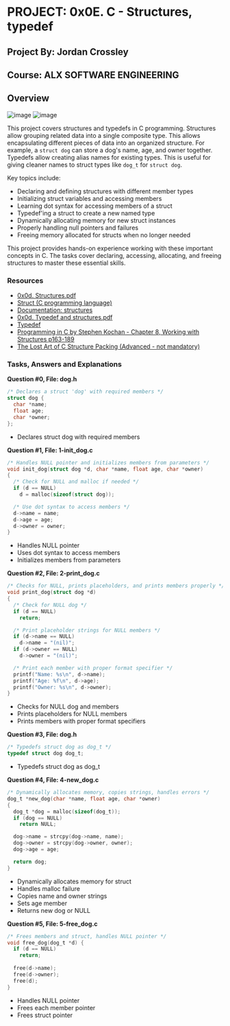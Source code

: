 # PROJECT: 0x0E. C - Structures, typedef

## Project By: Jordan Crossley  

## Course: ALX SOFTWARE ENGINEERING

## Overview

![image](https://media.geeksforgeeks.org/wp-content/cdn-uploads/Structure-In-C.png)
![image](https://fastbitlab.com/wp-content/uploads/2022/12/Figure-1-15-1024x530.png)

This project covers structures and typedefs in C programming. Structures allow grouping related data into a single composite type. This allows encapsulating different pieces of data into an organized structure. For example, a `struct dog` can store a dog's name, age, and owner together. Typedefs allow creating alias names for existing types. This is useful for giving cleaner names to struct types like `dog_t` for `struct dog`. 

Key topics include:

- Declaring and defining structures with different member types
- Initializing struct variables and accessing members 
- Learning dot syntax for accessing members of a struct
- Typedef'ing a struct to create a new named type
- Dynamically allocating memory for new struct instances
- Properly handling null pointers and failures
- Freeing memory allocated for structs when no longer needed

This project provides hands-on experience working with these important concepts in C. The tasks cover declaring, accessing, allocating, and freeing structures to master these essential skills.

### Resources

- [0x0d. Structures.pdf](https://intranet.alxswe.com/rltoken/giS4eNQT2BQ9RLK0PMhgJQ) 
- [Struct (C programming language)](https://intranet.alxswe.com/rltoken/MinJEDOHpeZs31qaXU8v1w)
- [Documentation: structures](https://github.com/alx-tools/Betty/wiki/Documentation:-Data-structures)
- [0x0d. Typedef and structures.pdf](https://s3.amazonaws.com/alx-intranet.hbtn.io/uploads/misc/2021/1/c8ff3e6f7202be7fa489a584e41d005504a07c23.pdf?X-Amz-Algorithm=AWS4-HMAC-SHA256&X-Amz-Credential=AKIARDDGGGOUSBVO6H7D%2F20230814%2Fus-east-1%2Fs3%2Faws4_request&X-Amz-Date=20230814T172231Z&X-Amz-Expires=86400&X-Amz-SignedHeaders=host&X-Amz-Signature=e90607529b290c548bb4b5107c6321c29e1356cab46f2d5013b0053c5a3aaba9)
- [Typedef](https://publications.gbdirect.co.uk//c_book/chapter8/typedef.html)
- [Programming in C by Stephen Kochan - Chapter 8, Working with Structures p163-189](https://lshoshia.science.tsu.ge/C/Stephen%20G%20Kochan%20Programming%20in%20C%20%202005.pdf) 
- [The Lost Art of C Structure Packing (Advanced - not mandatory)](http://www.catb.org/esr/structure-packing/)

### Tasks, Answers and Explanations

**Question #0, File: dog.h**

```c
/* Declares a struct 'dog' with required members */
struct dog {
  char *name; 
  float age;
  char *owner;
};
```
- Declares struct dog with required members

**Question #1, File: 1-init_dog.c**

```c
/* Handles NULL pointer and initializes members from parameters */
void init_dog(struct dog *d, char *name, float age, char *owner) 
{
  /* Check for NULL and malloc if needed */
  if (d == NULL)
    d = malloc(sizeof(struct dog));

  /* Use dot syntax to access members */
  d->name = name;
  d->age = age;
  d->owner = owner;
}
```
- Handles NULL pointer 
- Uses dot syntax to access members
- Initializes members from parameters

**Question #2, File: 2-print_dog.c**

```c
/* Checks for NULL, prints placeholders, and prints members properly */  
void print_dog(struct dog *d)
{
  /* Check for NULL dog */
  if (d == NULL)
    return;

  /* Print placeholder strings for NULL members */
  if (d->name == NULL)
    d->name = "(nil)";
  if (d->owner == NULL)
    d->owner = "(nil)";   

  /* Print each member with proper format specifier */
  printf("Name: %s\n", d->name);
  printf("Age: %f\n", d->age);
  printf("Owner: %s\n", d->owner);
}
```

- Checks for NULL dog and members
- Prints placeholders for NULL members  
- Prints members with proper format specifiers

**Question #3, File: dog.h**

```c
/* Typedefs struct dog as dog_t */
typedef struct dog dog_t;
```
- Typedefs struct dog as dog_t

**Question #4, File: 4-new_dog.c** 

```c  
/* Dynamically allocates memory, copies strings, handles errors */
dog_t *new_dog(char *name, float age, char *owner)
{
  dog_t *dog = malloc(sizeof(dog_t));
  if (dog == NULL)
    return NULL;

  dog->name = strcpy(dog->name, name);
  dog->owner = strcpy(dog->owner, owner);  
  dog->age = age;

  return dog;
}
```

- Dynamically allocates memory for struct
- Handles malloc failure 
- Copies name and owner strings
- Sets age member
- Returns new dog or NULL

**Question #5, File: 5-free_dog.c**

```c
/* Frees members and struct, handles NULL pointer */
void free_dog(dog_t *d) {
  if (d == NULL)
    return;
  
  free(d->name);
  free(d->owner);
  free(d);
}
``` 

- Handles NULL pointer
- Frees each member pointer
- Frees struct pointer



